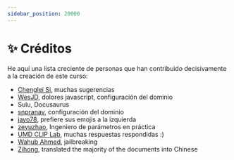 ```yaml
---
sidebar_position: 20000
---
```


# ✨ Créditos

He aquí una lista creciente de personas que han contribuido decisivamente a la creación de este curso:

- [Chenglei Si](https://noviscl.github.io), muchas sugerencias
- [WesJD](https://wesleysmith.dev), dolores javascript, configuración del dominio
- Sulu, Docusaurus
- [snpranav](https://twitter.com/snpranav), configuración del dominio
- [jayo78](https://github.com/jayo78), prefiere sus emojis a la izquierda
- [zeyuzhao](https://github.com/Zeyuzhao), Ingeniero de parámetros en práctica
- [UMD CLIP Lab](https://wiki.umiacs.umd.edu/clip/index.php/Main_Page), muchas respuestas respondidas :)
- [Wahub Ahmed](https://github.com/wahub-ahmed), jailbreaking
- [Zihong](https://github.com/1openwindow), translated the majority of the documents into Chinese
